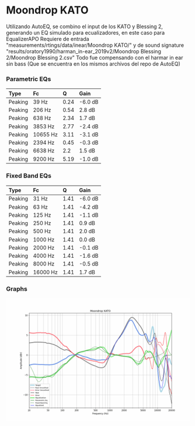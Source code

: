 # Moondrop KATO
Utilizando AutoEQ, se combino el input de los KATO y Blessing 2, generando un EQ simulado para ecualizadores, en este caso para EqualizerAPO
Requiere de entrada "measurements/rtings/data/inear/Moondrop KATO/" y de sound signature "results/oratory1990/harman_in-ear_2019v2/Moondrop Blessing 2/Moondrop Blessing 2.csv"
Todo fue compensando con el harmar in ear sin bass (Que se encuentra en los mismos archivos del repo de AutoEQ)

### Parametric EQs

| Type    | Fc       |    Q | Gain    |
|:--------|:---------|:-----|:--------|
| Peaking | 39 Hz    | 0.24 | -6.0 dB |
| Peaking | 206 Hz   | 0.54 | 2.8 dB  |
| Peaking | 638 Hz   | 2.34 | 1.7 dB  |
| Peaking | 3853 Hz  | 2.77 | -2.4 dB |
| Peaking | 10655 Hz | 3.11 | -3.1 dB |
| Peaking | 2394 Hz  | 0.45 | -0.3 dB |
| Peaking | 6638 Hz  | 2.2  | 1.5 dB  |
| Peaking | 9200 Hz  | 5.19 | -1.0 dB |

### Fixed Band EQs

| Type    | Fc       |    Q | Gain    |
|:--------|:---------|:-----|:--------|
| Peaking | 31 Hz    | 1.41 | -6.0 dB |
| Peaking | 63 Hz    | 1.41 | -4.2 dB |
| Peaking | 125 Hz   | 1.41 | -1.1 dB |
| Peaking | 250 Hz   | 1.41 | 0.9 dB  |
| Peaking | 500 Hz   | 1.41 | 2.0 dB  |
| Peaking | 1000 Hz  | 1.41 | 0.0 dB  |
| Peaking | 2000 Hz  | 1.41 | -0.1 dB |
| Peaking | 4000 Hz  | 1.41 | -1.6 dB |
| Peaking | 8000 Hz  | 1.41 | -0.5 dB |
| Peaking | 16000 Hz | 1.41 | 1.7 dB  |

### Graphs
![](./Moondrop%20KATO.png)
